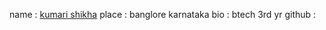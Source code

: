 name : [kumari shikha](https://github/kshikha)
place : banglore karnataka
bio : btech 3rd yr
github :[]()
